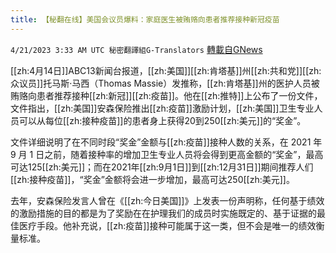 ```yaml
---
title: 【秘翻在线】美国会议员爆料：家庭医生被贿赂向患者推荐接种新冠疫苗
---
```

`4/21/2023 3:33 AM UTC 秘密翻譯組G-Translators` [轉載自GNews](https://gnews.org/articles/1243276)

[[zh:4月14日]]ABC13新闻台报道，[[zh:美国]][[zh:肯塔基]]州[[zh:共和党]][[zh:众议员]]托马斯·马西（Thomas Massie）发推称，[[zh:肯塔基]]州的医护人员被贿赂向患者推荐接种[[zh:新冠]][[zh:疫苗]]。他在[[zh:推特]]上公布了一份文件，文件指出，[[zh:美国]]安森保险推出[[zh:疫苗]]激励计划，[[zh:美国]]卫生专业人员可以从每位[[zh:接种疫苗]]的患者身上获得20到250[[zh:美元]]的“奖金”。

文件详细说明了在不同时段“奖金”金额与[[zh:疫苗]]接种人数的关系，在 2021 年 9 月 1 日之前，随着接种率的增加卫生专业人员将会得到更高金额的“奖金”，最高可达125[[zh:美元]]；而在2021年[[zh:9月1日]]到[[zh:12月31日]]期间推荐人们[[zh:接种疫苗]]，“奖金”金额将会进一步增加，最高可达250[[zh:美元]]。

去年，安森保险发言人曾在《[[zh:今日美国]]》上发表一份声明称，任何基于绩效的激励措施的目的都是为了奖励在在护理我们的成员时实施既定的、基于证据的最佳医疗手段。他补充说，[[zh:疫苗]]接种可能属于这一类，但不会是唯一的绩效衡量标准。
